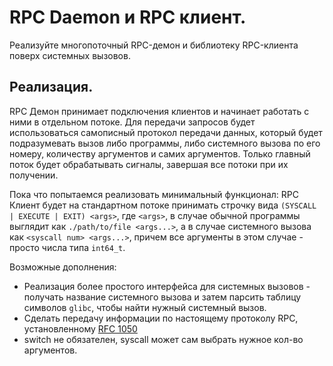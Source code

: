 # RPC Daemon и RPC клиент.
Реализуйте многопоточный RPC-демон и библиотеку RPC-клиента поверх системных вызовов.

## Реализация.
RPC Демон принимает подключения клиентов и начинает работать с ними в отдельном потоке. Для передачи запросов будет использоваться самописный протокол передачи данных, который будет подразумевать вызов либо программы, либо системного вызова по его номеру, количеству аргументов и самих аргументов.
Только главный поток будет обрабатывать сигналы, завершая все потоки при их получении.

Пока что попытаемся реализовать минимальный функционал: RPC Клиент будет на стандартном потоке принимать строчку вида `(SYSCALL | EXECUTE | EXIT) <args>`, где `<args>`, в случае обычной программы выглядит как `./path/to/file <args...>`, а в случае системного вызова как `<syscall num> <args...>`, причем все аргументы в этом случае - просто числа типа `int64_t`.

Возможные дополнения:
* Реализация более простого интерфейса для системных вызовов - получать название системного вызова и затем парсить таблицу символов `glibc`, чтобы найти нужный системный вызов.
* Сделать передачу информации по настоящему протоколу RPC, установленному [RFC 1050](https://tools.ietf.org/html/rfc1050)
* switch не обязателен, syscall может сам выбрать нужное кол-во аргументов.
